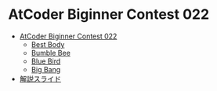 AtCoder Biginner Contest 022
============================

- [AtCoder Biginner Contest 022](http://abc022.contest.atcoder.jp/)
    - [Best Body](http://abc022.contest.atcoder.jp/tasks/abc022_1)
    - [Bumble Bee](http://abc022.contest.atcoder.jp/tasks/abc022_2)
    - [Blue Bird](http://abc022.contest.atcoder.jp/tasks/abc022_3)
    - [Big Bang](http://abc022.contest.atcoder.jp/tasks/abc022_4)
- [解説スライド](http://www.slideshare.net/chokudai/abc022)
